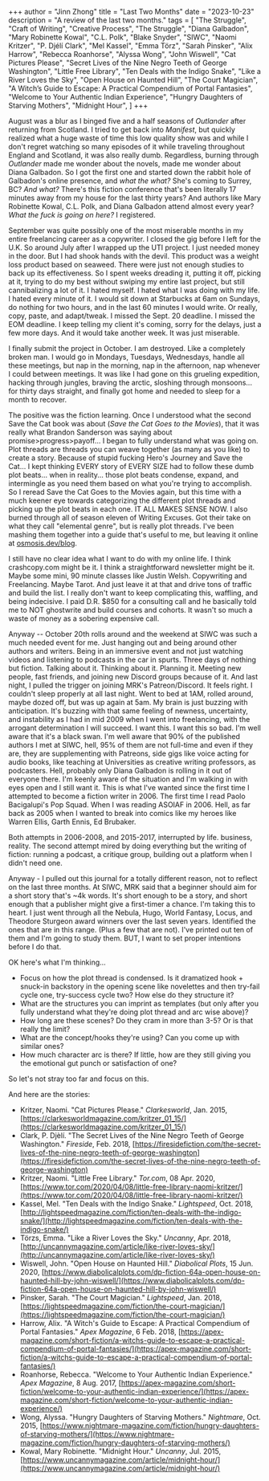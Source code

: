 +++
author = "Jinn Zhong"
title = "Last Two Months"
date = "2023-10-23"
description = "A review of the last two months."
tags = [
    "The Struggle",
    "Craft of Writing",
    "Creative Process",
    "The Struggle",
    "Diana Galbadon",
    "Mary Robinette Kowal",
    "C.L. Polk",
    "Blake Snyder",
    "SIWC",
    "Naomi Kritzer",
    "P. Djélí Clark",
    "Mel Kassel",
    "Emma Törz",
    "Sarah Pinsker",
    "Alix Harrow",
    "Rebecca Roanhorse",
    "Alyssa Wong",
    "John Wiswell",
    "Cat Pictures Please",
    "Secret Lives of the Nine Negro Teeth of George Washington",
    "Little Free Library",
    "Ten Deals with the Indigo Snake",
    "Like a River Loves the Sky",
    "Open House on Haunted Hill",
    "The Court Magician",
    "A Witch’s Guide to Escape: A Practical Compendium of Portal Fantasies",
    "Welcome to Your Authentic Indian Experience",
    "Hungry Daughters of Starving Mothers",
    "Midnight Hour",
]
+++

August was a blur as I binged five and a half seasons of _Outlander_ after returning from Scotland. I tried to get back into _Manifest_, but quickly realized what a huge waste of time this low quality show was and while I don't regret watching so many episodes of it while traveling throughout England and Scotland, it was also really dumb. Regardless, burning through _Outlander_ made me wonder about the novels, made me wonder about Diana Galbadon. So I got the first one and started down the rabbit hole of Galbadon's online presence, and _what the what?_ She's coming to Surrey, BC? _And what?_ There's this fiction conference that's been literally 17 minutes away from my house for the last thirty years? And authors like Mary Robinette Kowal, C.L. Polk, and Diana Galbadon attend almost every year? _What the fuck is going on here?_ I registered.

September was quite possibly one of the most miserable months in my entire freelancing career as a copywriter. I closed the gig before I left for the U.K. So around July after I wrapped up the UTI project. I just needed money in the door. But I had shook hands with the devil. This product was a weight loss product based on seaweed. There were just not enough studies to back up its effectiveness. So I spent weeks dreading it, putting it off, picking at it, trying to do my best without swiping my entire last project, but still cannibalizing a lot of it. I hated myself. I hated what I was doing with my life. I hated every minute of it. I would sit down at Starbucks at 6am on Sundays, do nothing for two hours, and in the last 60 minutes I would write. Or really, copy, paste, and adapt/tweak. I missed the Sept. 20 deadline. I missed the EOM deadline. I keep telling my client it's coming, sorry for the delays, just a few more days. And it would take another week. It was just miserable.

I finally submit the project in October. I am destroyed. Like a completely broken man. I would go in Mondays, Tuesdays, Wednesdays, handle all these meetings, but nap in the morning, nap in the afternoon, nap whenever I could between meetings. It was like I had gone on this grueling expedition, hacking through jungles, braving the arctic, sloshing through monsoons... for thirty days straight, and finally got home and needed to sleep for a month to recover.

The positive was the fiction learning. Once I understood what the second Save the Cat book was about (_Save the Cat Goes to the Movies_), that it was really what Brandon Sanderson was saying about promise>progress>payoff... I began to fully understand what was going on. Plot threads are threads you can weave together (as many as you like) to create a story. Because of stupid fucking Hero's Journey and Save the Cat... I kept thinking EVERY story of EVERY SIZE had to follow these dumb plot beats... when in reality... those plot beats condense, expand, and intermingle as you need them based on what you're trying to accomplish. So I reread Save the Cat Goes to the Movies again, but this time with a much keener eye towards categorizing the different plot threads and picking up the plot beats in each one. IT ALL MAKES SENSE NOW. I also burned through all of season eleven of Writing Excuses. Got their take on what they call "elemental genre", but is really plot threads. I've been mashing them together into a guide that's useful to me, but leaving it online at [osmosis.dev/blog](http://osmosis.dev/blog).

I still have no clear idea what I want to do with my online life. I think crashcopy.com might be it. I think a straightforward newsletter might be it. Maybe some mini, 90 minute classes like Justin Welsh. Copywriting and Freelancing. Maybe Tarot. And just leave it at that and drive tons of traffic and build the list. I really don't want to keep complicating this, waffling, and being indecisive. I paid D.R. $850 for a consulting call and he basically told me to NOT ghostwrite and build courses and cohorts. It wasn't so much a waste of money as a sobering expensive call.

Anyway -- October 20th rolls around and the weekend at SIWC was such a much needed event for me. Just hanging out and being around other authors and writers. Being in an immersive event and not just watching videos and listening to podcasts in the car in spurts. Three days of nothing but fiction. Talking about it. Thinking about it. Planning it. Meeting new people, fast friends, and joining new Discord groups because of it. And last night, I pulled the trigger on joining MRK's Patreon/Discord. It feels right. I couldn't sleep properly at all last night. Went to bed at 1AM, rolled around, maybe dozed off, but was up again at 5am. My brain is just buzzing with anticipation. It's buzzing with that same feeling of newness, uncertainty, and instability as I had in mid 2009 when I went into freelancing, with the arrogant determination I will succeed. I want this. I want this so bad. I'm well aware that it's a black swan. I'm well aware that 90% of the published authors I met at SIWC, hell, 95% of them are not full-time and even if they are, they are supplementing with Patreons, side gigs like voice acting for audio books, like teaching at Universities as creative writing professors, as podcasters. Hell, probably only Diana Galbadon is rolling in it out of everyone there. I'm keenly aware of the situation and I'm walking in with eyes open and I still want it. This is what I've wanted since the first time I attempted to become a fiction writer in 2006. The first time I read Paolo Bacigalupi's Pop Squad. When I was reading ASOIAF in 2006. Hell, as far back as 2005 when I wanted to break into comics like my heroes like Warren Ellis, Garth Ennis, Ed Brubaker.

Both attempts in 2006-2008, and 2015-2017, interrupted by life. business, reality. The second attempt mired by doing everything but the writing of fiction: running a podcast, a critique group, building out a platform when I didn't need one.

Anyway - I pulled out this journal for a totally different reason, not to reflect on the last three months. At SIWC, MRK said that a beginner should aim for a short story that's ~4k words. It's short enough to be a story, and short enough that a publisher might give a first-timer a chance. I'm taking this to heart. I just went through all the Nebula, Hugo, World Fantasy, Locus, and Theodore Sturgeon award winners over the last seven years. Identified the ones that are in this range. (Plus a few that are not). I've printed out ten of them and I'm going to study them. BUT, I want to set proper intentions before I do that.

OK here's what I'm thinking...

* Focus on how the plot thread is condensed. Is it dramatized hook + snuck-in backstory in the opening scene like novelettes and then try-fail cycle one, try-success cycle two? How else do they structure it?
* What are the structures you can imprint as templates (but only after you fully understand what they're doing plot thread and arc wise above)?
* How long are these scenes? Do they cram in more than 3-5? Or is that really the limit?
* What are the concept/hooks they're using? Can you come up with similar ones?
* How much character arc is there? If little, how are they still giving you the emotional gut punch or satisfaction of one?

So let's not stray too far and focus on this.

And here are the stories:

* Kritzer, Naomi. "Cat Pictures Please." _Clarkesworld_, Jan. 2015, [https://clarkesworldmagazine.com/kritzer_01_15/](https://clarkesworldmagazine.com/kritzer_01_15/)
* Clark, P. Djèlí. "The Secret Lives of the Nine Negro Teeth of George Washington." _Fireside_, Feb. 2018, [https://firesidefiction.com/the-secret-lives-of-the-nine-negro-teeth-of-george-washington](https://firesidefiction.com/the-secret-lives-of-the-nine-negro-teeth-of-george-washington)
* Kritzer, Naomi. "Little Free Library." _Tor.com_, 08 Apr. 2020, [https://www.tor.com/2020/04/08/little-free-library-naomi-kritzer/](https://www.tor.com/2020/04/08/little-free-library-naomi-kritzer/)
* Kassel, Mel. "Ten Deals with the Indigo Snake." _Lightspeed_, Oct. 2018, [http://lightspeedmagazine.com/fiction/ten-deals-with-the-indigo-snake/](http://lightspeedmagazine.com/fiction/ten-deals-with-the-indigo-snake/)
* Törzs, Emma. "Like a River Loves the Sky." _Uncanny_, Apr. 2018, [http://uncannymagazine.com/article/like-river-loves-sky/](http://uncannymagazine.com/article/like-river-loves-sky/)
* Wiswell, John. "Open House on Haunted Hill." _Diabolical Plots_, 15 Jun. 2020, [https://www.diabolicalplots.com/dp-fiction-64a-open-house-on-haunted-hill-by-john-wiswell/](https://www.diabolicalplots.com/dp-fiction-64a-open-house-on-haunted-hill-by-john-wiswell/)
* Pinsker, Sarah. "The Court Magician." _Lightspeed_, Jan. 2018, [https://lightspeedmagazine.com/fiction/the-court-magician/](https://lightspeedmagazine.com/fiction/the-court-magician/)
* Harrow, Alix. "A Witch's Guide to Escape: A Practical Compendium of Portal Fantasies." _Apex Magazine_, 6 Feb. 2018, [https://apex-magazine.com/short-fiction/a-witchs-guide-to-escape-a-practical-compendium-of-portal-fantasies/](https://apex-magazine.com/short-fiction/a-witchs-guide-to-escape-a-practical-compendium-of-portal-fantasies/)
* Roanhorse, Rebecca. "Welcome to Your Authentic Indian Experience." _Apex Magazine_, 8 Aug. 2017, [https://apex-magazine.com/short-fiction/welcome-to-your-authentic-indian-experience/](https://apex-magazine.com/short-fiction/welcome-to-your-authentic-indian-experience/)
* Wong, Alyssa. "Hungry Daughters of Starving Mothers." _Nightmare_, Oct. 2015, [https://www.nightmare-magazine.com/fiction/hungry-daughters-of-starving-mothers/](https://www.nightmare-magazine.com/fiction/hungry-daughters-of-starving-mothers/)
* Kowal, Mary Robinette. "Midnight Hour." _Uncanny_, Jul. 2015, [https://www.uncannymagazine.com/article/midnight-hour/](https://www.uncannymagazine.com/article/midnight-hour/)
